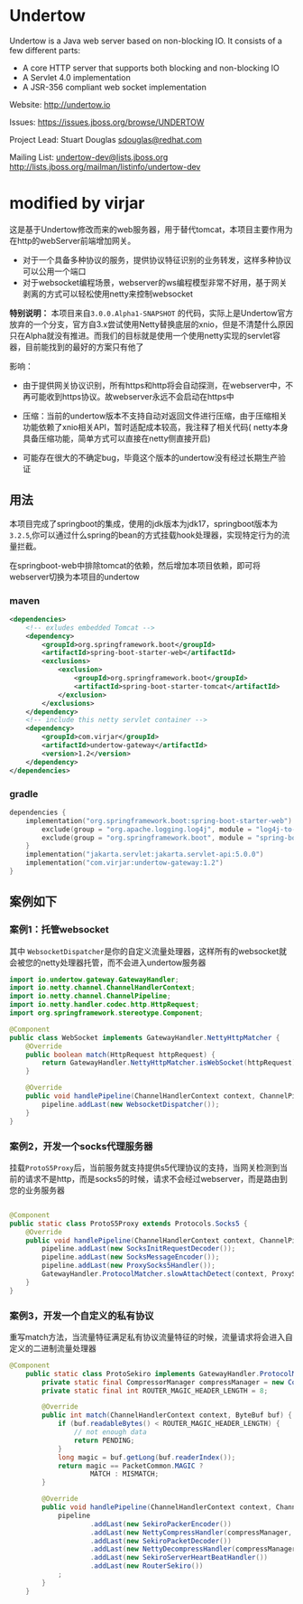 Undertow
========

Undertow is a Java web server based on non-blocking IO. It consists of a few different parts:

* A core HTTP server that supports both blocking and non-blocking IO
* A Servlet 4.0 implementation
* A JSR-356 compliant web socket implementation

Website: http://undertow.io

Issues: https://issues.jboss.org/browse/UNDERTOW

Project Lead: Stuart Douglas <sdouglas@redhat.com>

Mailing List: undertow-dev@lists.jboss.org
http://lists.jboss.org/mailman/listinfo/undertow-dev



modified by virjar
========
这是基于Undertow修改而来的web服务器，用于替代tomcat，本项目主要作用为在http的webServer前端增加网关。

* 对于一个具备多种协议的服务，提供协议特征识别的业务转发，这样多种协议可以公用一个端口
* 对于websocket编程场景，webserver的ws编程模型非常不好用，基于网关剥离的方式可以轻松使用netty来控制websocket

**特别说明：** 本项目来自``3.0.0.Alpha1-SNAPSHOT``
的代码，实际上是Undertow官方放弃的一个分支，官方自3.x尝试使用Netty替换底层的xnio，但是不清楚什么原因只在Alpha就没有推进。而我们的目标就是使用一个使用netty实现的servlet容器，目前能找到的最好的方案只有他了

影响：

* 由于提供网关协议识别，所有https和http将会自动探测，在webserver中，不再可能收到https协议。故webserver永远不会启动在https中
* 压缩：当前的undertow版本不支持自动对返回文件进行压缩，由于压缩相关功能依赖了xnio相关API，暂时适配成本较高，我注释了相关代码(
netty本身具备压缩功能，简单方式可以直接在netty侧直接开启)

* 可能存在很大的不确定bug，毕竟这个版本的undertow没有经过长期生产验证

## 用法

本项目完成了springboot的集成，使用的jdk版本为jdk17，springboot版本为``3.2.5``,你可以通过什么spring的bean的方式挂载hook处理器，实现特定行为的流量拦截。

在springboot-web中排除tomcat的依赖，然后增加本项目依赖，即可将webserver切换为本项目的undertow

### maven
```xml
<dependencies>
    <!-- exludes embedded Tomcat -->
    <dependency>
        <groupId>org.springframework.boot</groupId>
        <artifactId>spring-boot-starter-web</artifactId>
        <exclusions>
            <exclusion>
                <groupId>org.springframework.boot</groupId>
                <artifactId>spring-boot-starter-tomcat</artifactId>
            </exclusion>
        </exclusions>
    </dependency>
    <!-- include this netty servlet container -->
    <dependency>
        <groupId>com.virjar</groupId>
        <artifactId>undertow-gateway</artifactId>
        <version>1.2</version>
    </dependency>
</dependencies>
```

### gradle
```kotlin
dependencies {
    implementation("org.springframework.boot:spring-boot-starter-web") {
        exclude(group = "org.apache.logging.log4j", module = "log4j-to-slf4j")
        exclude(group = "org.springframework.boot", module = "spring-boot-starter-tomcat")
    }
    implementation("jakarta.servlet:jakarta.servlet-api:5.0.0")
    implementation("com.virjar:undertow-gateway:1.2")
}
```
## 案例如下
### 案例1：托管websocket

其中 ``WebsocketDispatcher``是你的自定义流量处理器，这样所有的websocket就会被您的netty处理器托管，而不会进入undertow服务器

```java
import io.undertow.gateway.GatewayHandler;
import io.netty.channel.ChannelHandlerContext;
import io.netty.channel.ChannelPipeline;
import io.netty.handler.codec.http.HttpRequest;
import org.springframework.stereotype.Component;

@Component
public class WebSocket implements GatewayHandler.NettyHttpMatcher {
    @Override
    public boolean match(HttpRequest httpRequest) {
        return GatewayHandler.NettyHttpMatcher.isWebSocket(httpRequest);
    }

    @Override
    public void handlePipeline(ChannelHandlerContext context, ChannelPipeline pipeline) {
        pipeline.addLast(new WebsocketDispatcher());
    }
}
```


### 案例2，开发一个socks代理服务器

挂载``ProtoS5Proxy``后，当前服务就支持提供s5代理协议的支持，当网关检测到当前的请求不是http，而是socks5的时候，请求不会经过webserver，而是路由到您的业务服务器

```java

@Component
public static class ProtoS5Proxy extends Protocols.Socks5 {
    @Override
    public void handlePipeline(ChannelHandlerContext context, ChannelPipeline pipeline) {
        pipeline.addLast(new SocksInitRequestDecoder());
        pipeline.addLast(new SocksMessageEncoder());
        pipeline.addLast(new ProxySocks5Handler());
        GatewayHandler.ProtocolMatcher.slowAttachDetect(context, ProxySocks5Handler.class, 60_000);
    }
}
```

### 案例3，开发一个自定义的私有协议
重写match方法，当流量特征满足私有协议流量特征的时候，流量请求将会进入自定义的二进制流量处理器

```java
@Component
    public static class ProtoSekiro implements GatewayHandler.ProtocolMatcher {
        private static final CompressorManager compressManager = new CompressorManager();
        private static final int ROUTER_MAGIC_HEADER_LENGTH = 8;

        @Override
        public int match(ChannelHandlerContext context, ByteBuf buf) {
            if (buf.readableBytes() < ROUTER_MAGIC_HEADER_LENGTH) {
                // not enough data
                return PENDING;
            }
            long magic = buf.getLong(buf.readerIndex());
            return magic == PacketCommon.MAGIC ?
                    MATCH : MISMATCH;
        }

        @Override
        public void handlePipeline(ChannelHandlerContext context, ChannelPipeline pipeline) {
            pipeline
                    .addLast(new SekiroPackerEncoder())
                    .addLast(new NettyCompressHandler(compressManager, true))
                    .addLast(new SekiroPacketDecoder())
                    .addLast(new NettyDecompressHandler(compressManager, true))
                    .addLast(new SekiroServerHeartBeatHandler())
                    .addLast(new RouterSekiro())
            ;
        }
    }
```